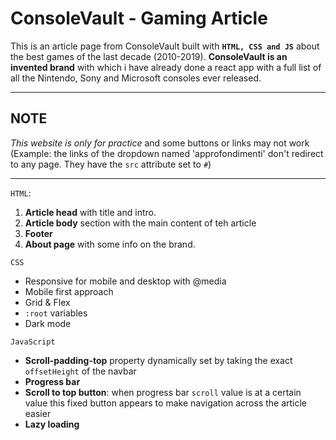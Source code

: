 # ConsoleVault - Gaming Article
This is an article page from ConsoleVault built with **`HTML, CSS and JS`** about the best games of the last decade (2010-2019). **ConsoleVault is an invented brand** with which i have already done a react app with a full list of all the Nintendo, Sony and Microsoft consoles ever released. 

---
## NOTE

*This website is only for practice* and some buttons or links may not work (Example: the links of the dropdown named 'approfondimenti' don't redirect to any page. They have the `src` attribute set to `#`)

---

`HTML`:
1. **Article head** with title and intro.
2. **Article body** section with the main content of teh article
3. **Footer**
4. **About page** with some info on the brand.

`CSS`
- Responsive for mobile and desktop with @media
- Mobile first approach
- Grid & Flex
- `:root` variables
- Dark mode

`JavaScript`
- **Scroll-padding-top** property dynamically set by taking the exact `offsetHeight` of the navbar
- **Progress bar**
- **Scroll to top button**: when progress bar `scroll` value is at a certain value this fixed button appears to make navigation across the article easier
- **Lazy loading**